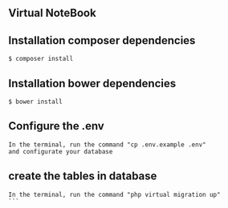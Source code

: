 ## Virtual NoteBook

## Installation composer dependencies
```
$ composer install
```

## Installation bower dependencies
```
$ bower install
```

## Configure the .env

```
In the terminal, run the command "cp .env.example .env"
and configurate your database
```

## create the tables in database
````
In the terminal, run the command "php virtual migration up"
```